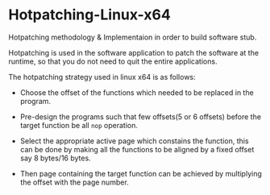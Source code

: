 # Hotpatching-Linux-x64
Hotpatching methodology &amp; Implementaion in order to build software stub.

Hotpatching is used in the software application to patch the software at the runtime, so that you do not need to quit the entire applications.

The hotpatching strategy used in linux x64 is as follows:

* Choose the offset of the functions which needed to be replaced in the program.

* Pre-design the programs such that few offsets(5 or 6 offsets) before the target function be all ```nop``` operation.

* Select the appropriate active page which constains the function, this can be done by making all the functions to be aligned by a fixed offset say 8 bytes/16 bytes. 

* Then page containing the target function can be achieved by multiplying the offset with the page number.





